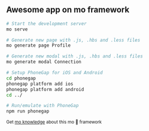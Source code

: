 ## Awesome app on mo framework

```bash
# Start the development server
mo serve

# Generate new page with .js, .hbs and .less files
mo generate page Profile

# Generate new modal with .js, .hbs and .less files
mo generate modal Connection

# Setup PhoneGap for iOS and Android
cd phonegap
phonegap platform add ios
phonegap platform add android
cd ../

# Run/emulate with PhoneGap
npm run phonegap
```

<sub>Get [mo knowledge](https://github.com/anywaylabs/mo) about this mo 🐍 framework</sub>
